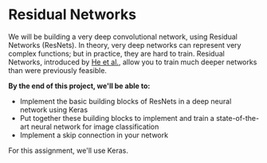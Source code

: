 # Residual Networks

We will be building a very deep convolutional network, using Residual Networks (ResNets). In theory, very deep networks can represent very complex functions; but in practice, they are hard to train. Residual Networks, introduced by [He et al.](https://arxiv.org/pdf/1512.03385.pdf), allow you to train much deeper networks than were previously feasible.

**By the end of this project, we'll be able to:**

- Implement the basic building blocks of ResNets in a deep neural network using Keras
- Put together these building blocks to implement and train a state-of-the-art neural network for image classification
- Implement a skip connection in your network

For this assignment, we'll use Keras. 
